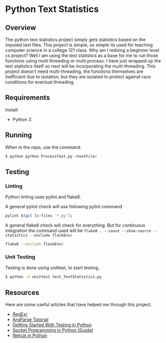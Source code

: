 # Python Text Statistics 

## Overview

The python text statistics project simply gets statistics based on the imputed text files. This project is simple, so simple its used for teaching computer science in a college 121 class. Why am I redoing a beginner level cs project? Well I am using the text statistics as a base for me to run those functions using multi threading or multi process. I have just wrapped up the text statistics itself so next will be incorporating the multi-threading. This project doesn't need multi-threading, the functions themselves are inefficient due to isolation, but they are isolated to protect against race conditions for eventual threading. 

## Requirements

Install:

- Python 3

## Running

When in the repo, use the command.

```bash
$ python python ProcessText.py <textFile>
```

## Testing

### Linting

Python linting uses pylint and flake8.

A general pylint check will use following pylint command

```bash
pylint $(git ls-files '*.py');
```

A general flake8 check will check for everything.  But for continuous integration the command used will be `flake8 . --count --show-source --statistics --exclude flaskEnv/`

```bash
flake8 --exclude flaskEnv/
```

### Unit Testing

Testing is done using unittest, to start testing,

```bash
$ python -m unittest test_TextStatistics.py
```

## Resources
Here are some useful articles that have helped me through this project.
* [RegExr](https://regexr.com/)
* [ArgParse Tutorial](https://docs.python.org/3/howto/argparse.html)
* [Getting Started With Testing in Python](https://realpython.com/python-testing/)
* [Socket Programming in Python (Guide)](https://realpython.com/python-sockets/)
* [Netcat in Python](https://www.instructables.com/Netcat-in-Python/)
